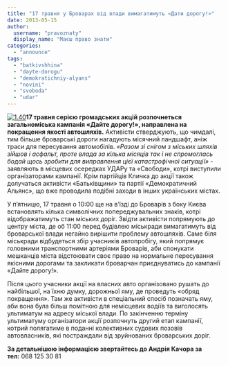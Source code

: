 ```yaml
---
title: "17 травня у Броварах від влади вимагатимуть «Дати дорогу!»"
date: 2013-05-15
author: 
  username: "pravoznaty"
  display_name: "Маєш право знати"
categories: 
  - "announce"
tags: 
  - "batkivshhina"
  - "dayte-dorogu"
  - "demokratichniy-alyans"
  - "novini"
  - "svoboda"
  - "udar"
---
```


[![1.40](https://mpz.brovary.org/wp-content/uploads/2013/05/1.40.jpg)](https://mpz.brovary.org/wp-content/uploads/2013/05/1.40.jpg)**17 травня серією громадських акцій розпочнеться загальноміська кампанія «Дайте дорогу!», направлена на покращення якості автошляхів.** Активісти стверджують, що чимдалі, тим більше броварські дороги нагадують місячний ландшафт, аніж траси для пересування автомобілів. _«Разом зі снігом з міських шляхів зійшов і асфальт, проте влада за кілька місяців так і не спромоглась бодай щось зробити для виправлення цієї катастрофічної ситуації»_ - заявляють в місцевих осередках УДАРу та «Свободи», котрі виступили організаторами кампанії. Крім партійців Кличка до акції також долучаться активісти «Батьківщини» та партії «Демократичний Альянс», що вже проводила подібні заходи в інших українських містах.

У п’ятницю, 17 травня о 10:00 ще на в’їзді до Броварів з боку Києва встановлять кілька символічних попереджувальних знаків, котрі відображатимуть стан міських доріг. Звідти активісти попрямують до центру міста, де об 11:00 перед будівлею міськради вимагатимуть від броварської влади негайно вирішити проблему автошляхів. Саме біля міськради відбудеться збір учасників автопробігу, який попрямує головними транспортними артеріями Броварів, аби спонукати мешканців міста відстоювати своє право на нормальне пересування якісними дорогами та закликати броварчан приєднуватись до кампанії «Дайте дорогу!».

Після цього учасники акції на власних авто організовано рушать до найбільшої, на їхню думку, дорожньої яму, де проведуть «обряд покращення». Там же активісти в спеціальний спосіб позначать яму, аби вона була більш помітною для немісцевих водіїв та виголосять ультиматум на адресу міської влади. По закінченню терміну ультиматуму організатори акції розпочнуть другий етап кампанії, котрий полягатиме в поданні колективних судових позовів автовласників, які постраждали від зруйнованих броварських доріг.

**За детальнішою інформацією звертайтесь до Андрія Качора за тел:** 068 125 30 81
